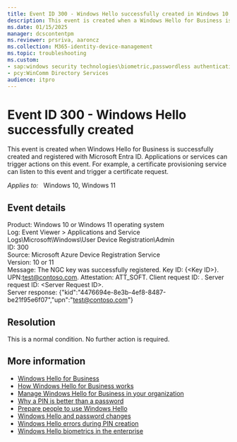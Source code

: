 ```yaml
---
title: Event ID 300 - Windows Hello successfully created in Windows 10
description: This event is created when a Windows Hello for Business is successfully created and registered with Microsoft Entra ID.
ms.date: 01/15/2025
manager: dcscontentpm
ms.reviewer: prsriva, aaroncz
ms.collection: M365-identity-device-management
ms.topic: troubleshooting
ms.custom:
- sap:windows security technologies\biometric,passwordless authentication,sso,and windows hello
- pcy:WinComm Directory Services
audience: itpro
---
```

# Event ID 300 - Windows Hello successfully created

This event is created when Windows Hello for Business is successfully created and registered with Microsoft Entra ID. Applications or services can trigger actions on this event. For example, a certificate provisioning service can listen to this event and trigger a certificate request.

_Applies to:_ &nbsp; Windows 10, Windows 11

## Event details

Product: Windows 10 or Windows 11 operating system  
Log: Event Viewer > Applications and Service Logs\\Microsoft\\Windows\\User Device Registration\\Admin  
ID: 300  
Source: Microsoft Azure Device Registration Service  
Version: 10 or 11  
Message: The NGC key was successfully registered. Key ID: {\<Key ID\>}. UPN:test@contoso.com. Attestation: ATT\_SOFT. Client request ID: . Server request ID: \<Server Request ID\>.</br>Server response: {"kid":"4476694e-8e3b-4ef8-8487-be21f95e6f07","upn":"test@contoso.com"}

## Resolution

This is a normal condition. No further action is required.

## More information

- [Windows Hello for Business](/windows/security/identity-protection/hello-for-business/hello-identity-verification)
- [How Windows Hello for Business works](/windows/security/identity-protection/hello-for-business/hello-how-it-works)
- [Manage Windows Hello for Business in your organization](/windows/security/identity-protection/hello-for-business/hello-manage-in-organization)
- [Why a PIN is better than a password](/windows/security/identity-protection/hello-for-business/hello-why-pin-is-better-than-password)
- [Prepare people to use Windows Hello](/windows/security/identity-protection/hello-for-business/hello-prepare-people-to-use)
- [Windows Hello and password changes](/windows/security/identity-protection/hello-for-business/hello-and-password-changes)
- [Windows Hello errors during PIN creation](windows-hello-errors-during-pin-creation-in-windows-10.md)
- [Windows Hello biometrics in the enterprise](/windows/security/identity-protection/hello-for-business/hello-biometrics-in-enterprise)
